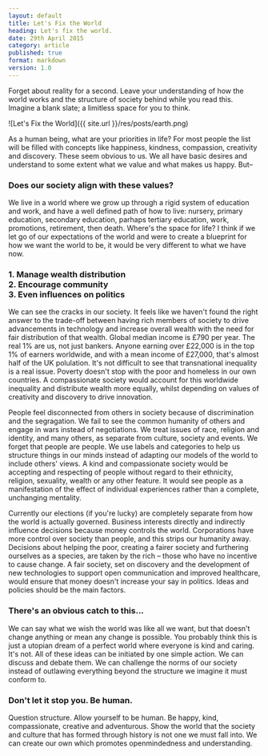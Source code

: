 ```yaml
---
layout: default
title: Let's Fix the World
heading: Let's fix the world.
date: 29th April 2015
category: article
published: true
format: markdown
version: 1.0
---
```


Forget about reality for a second. Leave your understanding of how the world works and the structure of society behind while you read this. Imagine a blank slate; a limitless space for you to think.

![Let's Fix the World]({{ site.url }}/res/posts/earth.png)

As a human being, what are your priorities in life? For most people the list will be filled with concepts like happiness, kindness, compassion, creativity and discovery. These seem obvious to us. We all have basic desires and understand to some extent what we value and what makes us happy. But–

### Does our society align with these values?

We live in a world where we grow up through a rigid system of education and work, and have a well defined path of how to live: nursery, primary education, secondary education, parhaps tertiary education, work, promotions, retirement, then death. Where's the space for life? I think if we let go of our expectations of the world and were to create a blueprint for how we want the world to be, it would be very different to what we have now.

### 1. Manage wealth distribution<br/>2. Encourage community <br/>3. Even influences on politics

We can see the cracks in our society. It feels like we haven't found the right answer to the trade-off between having rich members of society to drive advancements in technology and increase overall wealth with the need for fair distribution of that wealth. Global median income is £790 per year. The real 1% are us, not just bankers. Anyone earning over £22,000 is in the top 1% of earners worldwide, and with a mean income of £27,000, that's almost half of the UK polulation. It's not difficult to see that transnational inequality is a real issue. Poverty doesn't stop with the poor and homeless in our own countries. A compassionate society would account for this worldwide inequality and distribute wealth more equally, whilst depending on values of creativity and discovery to drive innovation.

People feel disconnected from others in society because of discrimination and the segragation. We fail to see the common humanity of others and engage in wars instead of negotiations. We treat issues of race, religion and identity, and many others, as separate from culture, society and events. We forget that people are people. We use labels and categories to help us structure things in our minds instead of adapting our models of the world to include others' views. A kind and compassionate society would be accepting and respecting of people without regard to their ethnicity, religion, sexuality, wealth or any other feature. It would see people as a manifestation of the effect of individual experiences rather than a complete, unchanging mentality.

Currently our elections (if you're lucky) are completely separate from how the world is actually governed. Business interests directly and indirectly influence decisions because money controls the world. Corporations have more control over society than people, and this strips our humanity away. Decisions about helping the poor, creating a fairer society and furthering ourselves as a species, are taken by the rich – those who have no incentive to cause change. A fair society, set on discovery and the development of new technologies to support open communication and improved healthcare, would ensure that money doesn't increase your say in politics. Ideas and policies should be the main factors.

### There's an obvious catch to this...

We can say what we wish the world was like all we want, but that doesn't change anything or mean any change is possible. You probably think this is just a utopian dream of a perfect world where everyone is kind and caring. It's not. All of these ideas can be initiated by one simple action. We can discuss and debate them. We can challenge the norms of our society instead of outlawing everything beyond the structure we imagine it must conform to.

### Don't let it stop you. Be human.

Question structure. Allow yourself to be human. Be happy, kind, compassionate, creative and adventurous. Show the world that the society and culture that has formed through history is not one we must fall into. We can create our own which promotes openmindedness and understanding.
